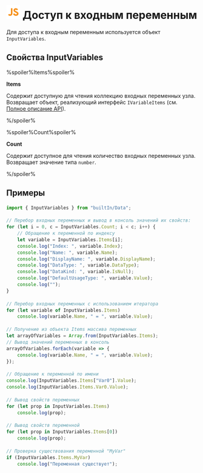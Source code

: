 # ![](../../../images/icons/components/javascript_default.svg) Доступ к входным переменным

Для доступа к входным переменным используется объект `InputVariables`.

## Свойства InputVariables

%spoiler%Items%spoiler%

**Items**

Содержит доступную для чтения коллекцию входных переменных узла. Возвращает объект, реализующий интерфейс `IVariableItems` (см. [Полное описание API](./api-description.md)).

%/spoiler%

%spoiler%Count%spoiler%

**Count**

Содержит доступное для чтения количество входных переменных узла.  Возвращает значение типа `number`.

%/spoiler%

## Примеры

```javascript
import { InputVariables } from "builtIn/Data";

// Перебор входных переменных и вывод в консоль значений их свойств:
for (let i = 0, c = InputVariables.Count; i < c; i++) {
    // Обращение к переменной по индексу
    let variable = InputVariables.Items[i];
    console.log("Index: ", variable.Index);
    console.log("Name: ", variable.Name);
    console.log("DisplayName: ", variable.DisplayName);
    console.log("DataType: ", variable.DataType);
    console.log("DataKind: ", variable.IsNull);
    console.log("DefaultUsageType: ", variable.Value);
    console.log("");
}

// Перебор входных переменных с использованием итератора
for (let variable of InputVariables.Items)
    console.log(variable.Name, " = ", variable.Value);

// Получение из объекта Items массива переменных
let arrayOfVariables = Array.from(InputVariables.Items);
// Вывод значений переменных в консоль
arrayOfVariables.forEach(variable => {
    console.log(variable.Name, " = ", variable.Value);
});

// Обращение к переменной по имени
console.log(InputVariables.Items["Var0"].Value);
console.log(InputVariables.Items.Var0.Value);

// Вывод свойств переменных
for (let prop in InputVariables.Items)
    console.log(prop);

// Вывод свойств переменной
for (let prop in InputVariables.Items[0])
    console.log(prop);

// Проверка существования переменной "MyVar"
if (InputVariables.Items.MyVar)
    console.log("Переменная существует");

```
